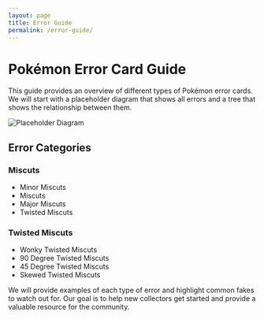 ```yaml
---
layout: page
title: Error Guide
permalink: /error-guide/
---
```


<div class="container">
  <h1>Pokémon Error Card Guide</h1>
  <p>This guide provides an overview of different types of Pokémon error cards. We will start with a placeholder diagram that shows all errors and a tree that shows the relationship between them.</p>
  <img src="https://via.placeholder.com/600x400" class="img-fluid" alt="Placeholder Diagram">

  <h2>Error Categories</h2>
  <h3>Miscuts</h3>
  <ul>
    <li>Minor Miscuts</li>
    <li>Miscuts</li>
    <li>Major Miscuts</li>
    <li>Twisted Miscuts</li>
  </ul>

  <h3>Twisted Miscuts</h3>
  <ul>
    <li>Wonky Twisted Miscuts</li>
    <li>90 Degree Twisted Miscuts</li>
    <li>45 Degree Twisted Miscuts</li>
    <li>Skewed Twisted Miscuts</li>
  </ul>

  <p>We will provide examples of each type of error and highlight common fakes to watch out for. Our goal is to help new collectors get started and provide a valuable resource for the community.</p>
</div>